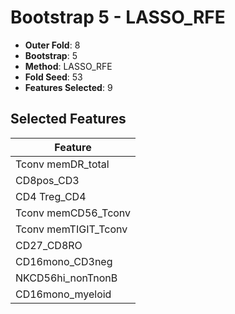 # Bootstrap 5 - LASSO_RFE

- **Outer Fold**: 8
- **Bootstrap**: 5
- **Method**: LASSO_RFE
- **Fold Seed**: 53
- **Features Selected**: 9

## Selected Features

| Feature |
|---------|
| Tconv memDR_total |
| CD8pos_CD3 |
| CD4 Treg_CD4 |
| Tconv memCD56_Tconv |
| Tconv memTIGIT_Tconv |
| CD27_CD8RO |
| CD16mono_CD3neg |
| NKCD56hi_nonTnonB |
| CD16mono_myeloid |
